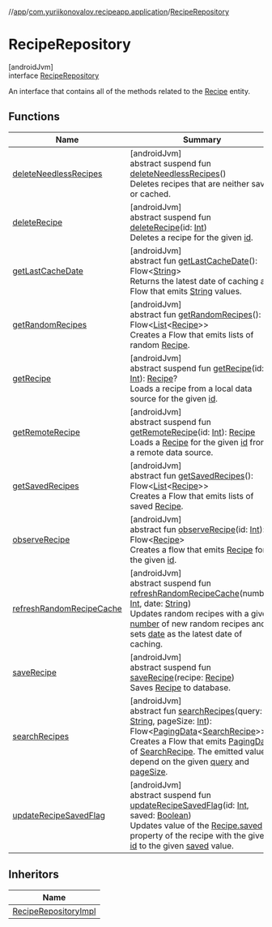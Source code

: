 //[app](../../../index.md)/[com.yuriikonovalov.recipeapp.application](../index.md)/[RecipeRepository](index.md)

# RecipeRepository

[androidJvm]\
interface [RecipeRepository](index.md)

An interface that contains all of the methods related to the [Recipe](../../com.yuriikonovalov.recipeapp.application.entities/-recipe/index.md) entity.

## Functions

| Name | Summary |
|---|---|
| [deleteNeedlessRecipes](delete-needless-recipes.md) | [androidJvm]<br>abstract suspend fun [deleteNeedlessRecipes](delete-needless-recipes.md)()<br>Deletes recipes that are neither saved or cached. |
| [deleteRecipe](delete-recipe.md) | [androidJvm]<br>abstract suspend fun [deleteRecipe](delete-recipe.md)(id: [Int](https://kotlinlang.org/api/latest/jvm/stdlib/kotlin/-int/index.html))<br>Deletes a recipe for the given [id](delete-recipe.md). |
| [getLastCacheDate](get-last-cache-date.md) | [androidJvm]<br>abstract fun [getLastCacheDate](get-last-cache-date.md)(): Flow&lt;[String](https://kotlinlang.org/api/latest/jvm/stdlib/kotlin/-string/index.html)&gt;<br>Returns the latest date of caching as Flow that emits [String](https://kotlinlang.org/api/latest/jvm/stdlib/kotlin/-string/index.html) values. |
| [getRandomRecipes](get-random-recipes.md) | [androidJvm]<br>abstract fun [getRandomRecipes](get-random-recipes.md)(): Flow&lt;[List](https://kotlinlang.org/api/latest/jvm/stdlib/kotlin.collections/-list/index.html)&lt;[Recipe](../../com.yuriikonovalov.recipeapp.application.entities/-recipe/index.md)&gt;&gt;<br>Creates a Flow that emits lists of random [Recipe](../../com.yuriikonovalov.recipeapp.application.entities/-recipe/index.md). |
| [getRecipe](get-recipe.md) | [androidJvm]<br>abstract suspend fun [getRecipe](get-recipe.md)(id: [Int](https://kotlinlang.org/api/latest/jvm/stdlib/kotlin/-int/index.html)): [Recipe](../../com.yuriikonovalov.recipeapp.application.entities/-recipe/index.md)?<br>Loads a recipe from a local data source for the given [id](get-recipe.md). |
| [getRemoteRecipe](get-remote-recipe.md) | [androidJvm]<br>abstract suspend fun [getRemoteRecipe](get-remote-recipe.md)(id: [Int](https://kotlinlang.org/api/latest/jvm/stdlib/kotlin/-int/index.html)): [Recipe](../../com.yuriikonovalov.recipeapp.application.entities/-recipe/index.md)<br>Loads a [Recipe](../../com.yuriikonovalov.recipeapp.application.entities/-recipe/index.md) for the given [id](get-remote-recipe.md) from a remote data source. |
| [getSavedRecipes](get-saved-recipes.md) | [androidJvm]<br>abstract fun [getSavedRecipes](get-saved-recipes.md)(): Flow&lt;[List](https://kotlinlang.org/api/latest/jvm/stdlib/kotlin.collections/-list/index.html)&lt;[Recipe](../../com.yuriikonovalov.recipeapp.application.entities/-recipe/index.md)&gt;&gt;<br>Creates a Flow that emits lists of saved [Recipe](../../com.yuriikonovalov.recipeapp.application.entities/-recipe/index.md). |
| [observeRecipe](observe-recipe.md) | [androidJvm]<br>abstract fun [observeRecipe](observe-recipe.md)(id: [Int](https://kotlinlang.org/api/latest/jvm/stdlib/kotlin/-int/index.html)): Flow&lt;[Recipe](../../com.yuriikonovalov.recipeapp.application.entities/-recipe/index.md)&gt;<br>Creates a flow that emits [Recipe](../../com.yuriikonovalov.recipeapp.application.entities/-recipe/index.md) for the given [id](observe-recipe.md). |
| [refreshRandomRecipeCache](refresh-random-recipe-cache.md) | [androidJvm]<br>abstract suspend fun [refreshRandomRecipeCache](refresh-random-recipe-cache.md)(number: [Int](https://kotlinlang.org/api/latest/jvm/stdlib/kotlin/-int/index.html), date: [String](https://kotlinlang.org/api/latest/jvm/stdlib/kotlin/-string/index.html))<br>Updates random recipes with a given [number](refresh-random-recipe-cache.md) of new random recipes and sets [date](refresh-random-recipe-cache.md) as the latest date of caching. |
| [saveRecipe](save-recipe.md) | [androidJvm]<br>abstract suspend fun [saveRecipe](save-recipe.md)(recipe: [Recipe](../../com.yuriikonovalov.recipeapp.application.entities/-recipe/index.md))<br>Saves [Recipe](../../com.yuriikonovalov.recipeapp.application.entities/-recipe/index.md) to database. |
| [searchRecipes](search-recipes.md) | [androidJvm]<br>abstract fun [searchRecipes](search-recipes.md)(query: [String](https://kotlinlang.org/api/latest/jvm/stdlib/kotlin/-string/index.html), pageSize: [Int](https://kotlinlang.org/api/latest/jvm/stdlib/kotlin/-int/index.html)): Flow&lt;[PagingData](https://developer.android.com/reference/kotlin/androidx/paging/PagingData.html)&lt;[SearchRecipe](../../com.yuriikonovalov.recipeapp.application.entities/-search-recipe/index.md)&gt;&gt;<br>Creates a Flow that emits [PagingData](https://developer.android.com/reference/kotlin/androidx/paging/PagingData.html) of [SearchRecipe](../../com.yuriikonovalov.recipeapp.application.entities/-search-recipe/index.md). The emitted values depend on the given [query](search-recipes.md) and [pageSize](search-recipes.md). |
| [updateRecipeSavedFlag](update-recipe-saved-flag.md) | [androidJvm]<br>abstract suspend fun [updateRecipeSavedFlag](update-recipe-saved-flag.md)(id: [Int](https://kotlinlang.org/api/latest/jvm/stdlib/kotlin/-int/index.html), saved: [Boolean](https://kotlinlang.org/api/latest/jvm/stdlib/kotlin/-boolean/index.html))<br>Updates value of the [Recipe.saved](../../com.yuriikonovalov.recipeapp.application.entities/-recipe/saved.md) property of the recipe with the given [id](update-recipe-saved-flag.md) to the given [saved](update-recipe-saved-flag.md) value. |

## Inheritors

| Name |
|---|
| [RecipeRepositoryImpl](../../com.yuriikonovalov.recipeapp.data/-recipe-repository-impl/index.md) |
